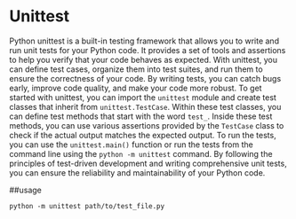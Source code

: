 # Unittest

Python unittest is a built-in testing framework that allows you to write and run unit tests for your Python code. It provides a set of tools and assertions to help you verify that your code behaves as expected. With unittest, you can define test cases, organize them into test suites, and run them to ensure the correctness of your code. By writing tests, you can catch bugs early, improve code quality, and make your code more robust. To get started with unittest, you can import the `unittest` module and create test classes that inherit from `unittest.TestCase`. Within these test classes, you can define test methods that start with the word `test_`. Inside these test methods, you can use various assertions provided by the `TestCase` class to check if the actual output matches the expected output. To run the tests, you can use the `unittest.main()` function or run the tests from the command line using the `python -m unittest` command. By following the principles of test-driven development and writing comprehensive unit tests, you can ensure the reliability and maintainability of your Python code.

##usage

```shell
python -m unittest path/to/test_file.py
```
